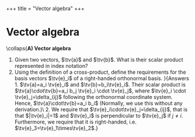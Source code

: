 +++
title = "Vector algebra"
+++

# Vector algebra

\collaps{**A) Vector algebra**
1. Given two vectors, $\tv{a}$ and $\tv{b}$. What is their scalar product represented in index notation?
2. Using the definition of a cross-product, define the requirements for the basis vectors $\tv{e}_i$ of
   a right-handed orthonormal basis.
}{Answers
1\. $\tv{a}=a_i \tv{e}_i$ and $\tv{b}=b_i\tv{e}_i$. Their scalar product is $\tv{a}\cdot\tv{b}=a_i b_j \tv{e}_i \cdot \tv{e}_j$, where $\tv{e}_i \cdot \tv{e}_j=\delta_{ij}$ following the orthonormal coordinate system. Hence, $\tv{a}\cdot\tv{b}=a_i b_i$ (Normally, we use this without any derivation.)\\
2\. We require that $\tv{e}_i\cdot\tv{e}_j=\delta_{ij}$, that is that $|\tv{e}_i|=1$ and $\tv{e}_i$ is perpendicular to $\tv{e}_j$ if $j\neq i$. Furthermore, we require that it is right-handed, i.e. $\tv{e}_3=\tv{e}_1\times\tv{e}_2$.}